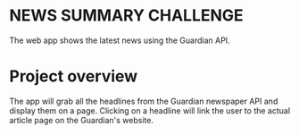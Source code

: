 # NEWS SUMMARY CHALLENGE #

The web app shows the latest news using the Guardian API. 

# Project overview 
The app will grab all the headlines from the Guardian newspaper API and display them on a page. Clicking on a headline will link the user to the actual article page on the Guardian's website.
